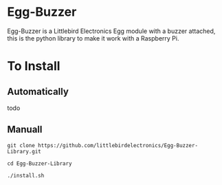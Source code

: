 # Egg-Buzzer
Egg-Buzzer is a Littlebird Electronics Egg module with a buzzer attached, this is the python library to make it work with a Raspberry Pi.

# To Install
## Automatically
todo
## Manuall
```git clone https://github.com/littlebirdelectronics/Egg-Buzzer-Library.git ```

```cd Egg-Buzzer-Library```

```./install.sh```
